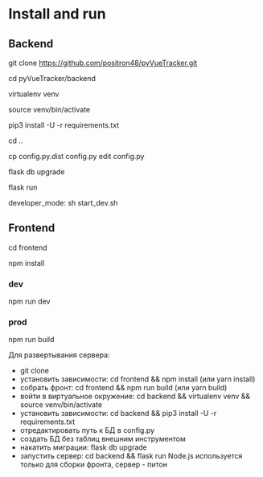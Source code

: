 # Install and run

## Backend

git clone https://github.com/positron48/pyVueTracker.git

cd pyVueTracker/backend

virtualenv venv

source venv/bin/activate

pip3 install -U -r requirements.txt

cd ..

cp config.py.dist config.py
edit config.py

flask db upgrade

flask run

developer_mode: sh start_dev.sh

## Frontend

cd frontend

npm install

### dev

npm run dev

### prod

npm run build

Для развертывания сервера:
* git clone
* установить зависимости: cd frontend && npm install (или yarn install)
* собрать фронт: cd frontend && npm run build (или yarn build)
* войти в виртуальное окружение:  cd backend && virtualenv venv && source venv/bin/activate
* установить зависимости: cd backend && pip3 install -U -r requirements.txt
* отредактировать путь к БД в config.py
* создать БД без таблиц внешним инструментом
* накатить миграции: flask db upgrade
* запустить сервер: cd backend && flask run
Node.js используется только для сборки фронта, сервер - питон
